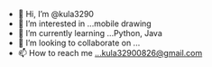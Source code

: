 - 👋 Hi, I’m @kula3290
- 👀 I’m interested in ...mobile drawing
- 🌱 I’m currently learning ...Python, Java
- 💞️ I’m looking to collaborate on ...
- 📫 How to reach me ...kula32900826@gmail.com

<!---
kula3290/kula3290 is a ✨ special ✨ repository because its `README.md` (this file) appears on your GitHub profile.
You can click the Preview link to take a look at your changes.
--->
